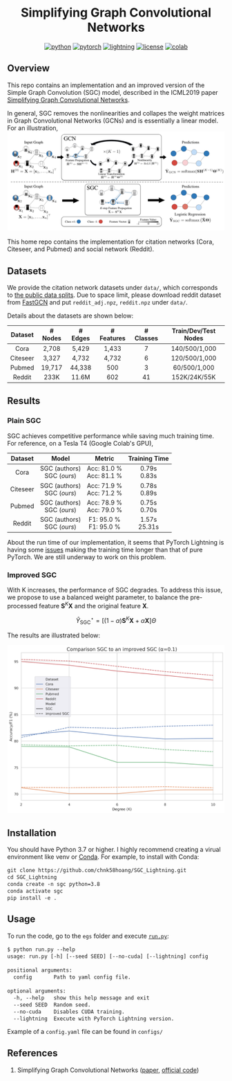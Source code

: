 <div align="center">

# Simplifying Graph Convolutional Networks

[![python](https://img.shields.io/badge/-Python_3.7+-blue?logo=python&logoColor=white)](https://github.com/pre-commit/pre-commit)
[![pytorch](https://img.shields.io/badge/PyTorch-ee4c2c?logo=pytorch&logoColor=white)](https://pytorch.org/get-started/locally/)
[![lightning](https://img.shields.io/badge/-Lightning-792ee5?logo=pytorchlightning&logoColor=white)](https://pytorchlightning.ai/)
[![license](https://img.shields.io/badge/License-MIT-green.svg?labelColor=gray)](https://github.com/ashleve/lightning-hydra-template#license)
[![colab](https://colab.research.google.com/assets/colab-badge.svg)](https://colab.research.google.com/github/chnk58hoang/SGC_Lightning/tree/main/notebook/SGC.ipynb)

</div>

## Overview
This repo contains an implementation and an improved version of the Simple Graph Convolution
(SGC) model, described in the ICML2019 paper [Simplifying Graph Convolutional Networks](https://arxiv.org/abs/1902.07153).

In general, SGC removes the nonlinearities and collapes the weight matrices in Graph Convolutional Networks (GCNs) and is essentially a linear model. 
For an illustration, ![](./static/model.jpg "SGC")

This home repo contains the implementation for citation networks (Cora, Citeseer, and Pubmed) and social network (Reddit).

## Datasets
We provide the citation network datasets under `data/`, which corresponds to [the public data splits](https://github.com/tkipf/gcn/tree/master/gcn/data).
Due to space limit, please download reddit dataset from [FastGCN](https://github.com/matenure/FastGCN/issues/9#issuecomment-454448523) and put `reddit_adj.npz`, `reddit.npz` under `data/`.

Details about the datasets are shown below:

Dataset | # Nodes | # Edges | # Features | # Classes | Train/Dev/Test Nodes
:------:|:-------:|:-------:|:----------:|:---------:|:-------------------:
Cora    | 2,708   | 5,429   | 1,433      | 7         | 140/500/1,000
Citeseer| 3,327   | 4,732   | 4,732      | 6         | 120/500/1,000
Pubmed  | 19,717  | 44,338  | 500        | 3         | 60/500/1,000
Reddit  | 233K    | 11.6M   | 602        | 41        | 152K/24K/55K

## Results

### Plain SGC

SGC achieves competitive performance while saving much training time. For reference, on a Tesla T4 (Google Colab's GPU),

Dataset | Model | Metric | Training Time
:------:|:------:|:------:|:-----------:
Cora    | SGC (authors)<br>SGC (*ours*) | Acc: 81.0 %<br>Acc: 81.1 %    | 0.79s<br>0.83s 
Citeseer| SGC (authors)<br>SGC (*ours*) | Acc: 71.9 %<br>Acc: 71.2 %     | 0.78s<br>0.89s 
Pubmed  | SGC (authors)<br>SGC (*ours*) | Acc: 78.9 %<br>Acc: 79.0 %     | 0.75s<br>0.70s 
Reddit  | SGC (authors)<br>SGC (*ours*) | F1:  95.0 %<br>F1: 95.0 %     | 1.57s<br>25.31s 

About the run time of our implementation, it seems that PyTorch Lightning is having some [issues](https://github.com/Lightning-AI/lightning/issues/10389) making the training time longer than that of pure PyTorch. We are still underway to work on this problem.

### Improved SGC
With K increases, the performance of SGC degrades. To address this issue, we propose to use a balanced weight parameter, to balance the pre-processed feature $\mathbf S^K \mathbf X$ and the original feature $\mathbf X$. 

$$\hat Y_{\textrm{SGC}}^\star = [(1-\alpha)\mathbf S^K \mathbf X + \alpha \mathbf X] \Theta$$

The results are illustrated below:

<div align="center">
  <img src="./static/comparison.png" alt="Comparison" width="610"/>
</div>

## Installation
You should have Python 3.7 or higher. I highly recommend creating a virual environment like venv or [Conda](https://docs.conda.io/en/latest/miniconda.html). For example, to install with Conda:


```
git clone https://github.com/chnk58hoang/SGC_Lightning.git
cd SGC_Lightning
conda create -n sgc python=3.8
conda activate sgc
pip install -e .
```

## Usage
To run the code, go to the `egs` folder and execute [`run.py`](./egs/run.py):

```
$ python run.py --help
usage: run.py [-h] [--seed SEED] [--no-cuda] [--lightning] config

positional arguments:
  config       Path to yaml config file.

optional arguments:
  -h, --help   show this help message and exit
  --seed SEED  Random seed.
  --no-cuda    Disables CUDA training.
  --lightning  Execute with PyTorch Lightning version.
```

Example of a `config.yaml` file can be found in `configs/`

## References
1. Simplifying Graph Convolutional Networks ([paper](https://arxiv.org/abs/1902.07153), [official code](https://github.com/Tiiiger/SGC/))